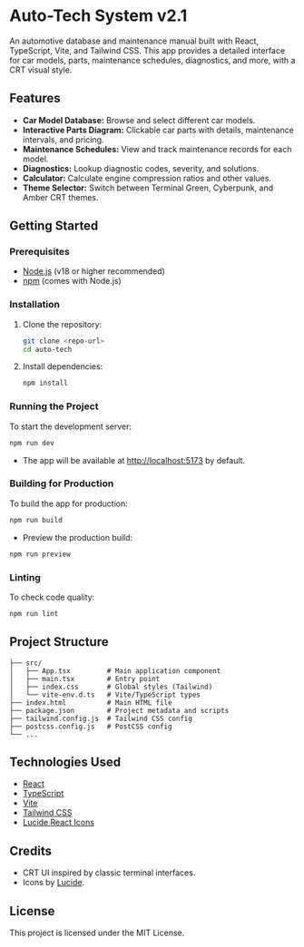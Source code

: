 # Auto-Tech System v2.1

An automotive database and maintenance manual built with React, TypeScript, Vite, and Tailwind CSS. This app provides a detailed interface for car models, parts, maintenance schedules, diagnostics, and more, with a CRT visual style.

## Features

- **Car Model Database:** Browse and select different car models.
- **Interactive Parts Diagram:** Clickable car parts with details, maintenance intervals, and pricing.
- **Maintenance Schedules:** View and track maintenance records for each model.
- **Diagnostics:** Lookup diagnostic codes, severity, and solutions.
- **Calculator:** Calculate engine compression ratios and other values.
- **Theme Selector:** Switch between Terminal Green, Cyberpunk, and Amber CRT themes.

## Getting Started

### Prerequisites
- [Node.js](https://nodejs.org/) (v18 or higher recommended)
- [npm](https://www.npmjs.com/) (comes with Node.js)

### Installation
1. Clone the repository:
   ```bash
   git clone <repo-url>
   cd auto-tech
   ```
2. Install dependencies:
   ```bash
   npm install
   ```

### Running the Project
To start the development server:
```bash
npm run dev
```
- The app will be available at [http://localhost:5173](http://localhost:5173) by default.

### Building for Production
To build the app for production:
```bash
npm run build
```
- Preview the production build:
```bash
npm run preview
```

### Linting
To check code quality:
```bash
npm run lint
```

## Project Structure
```
├── src/
│   ├── App.tsx         # Main application component
│   ├── main.tsx        # Entry point
│   ├── index.css       # Global styles (Tailwind)
│   └── vite-env.d.ts   # Vite/TypeScript types
├── index.html          # Main HTML file
├── package.json        # Project metadata and scripts
├── tailwind.config.js  # Tailwind CSS config
├── postcss.config.js   # PostCSS config
└── ...
```

## Technologies Used
- [React](https://react.dev/)
- [TypeScript](https://www.typescriptlang.org/)
- [Vite](https://vitejs.dev/)
- [Tailwind CSS](https://tailwindcss.com/)
- [Lucide React Icons](https://lucide.dev/icons/)

## Credits
- CRT UI inspired by classic terminal interfaces.
- Icons by [Lucide](https://lucide.dev/).

## License
This project is licensed under the MIT License. 